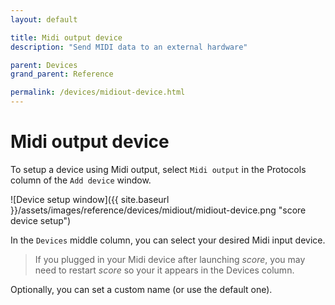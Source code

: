 ```yaml
---
layout: default

title: Midi output device
description: "Send MIDI data to an external hardware"

parent: Devices
grand_parent: Reference

permalink: /devices/midiout-device.html
---
```


# Midi output device

To setup a device using Midi output, select `Midi output` in the Protocols column of the `Add device` window.

![Device setup window]({{ site.baseurl }}/assets/images/reference/devices/midiout/midiout-device.png "score device setup")

In the `Devices` middle column, you can select your desired Midi input device.

> If you plugged in your Midi device after launching *score*, you may need to restart *score* so your it appears in the Devices column.

Optionally, you can set a custom name (or use the default one).
